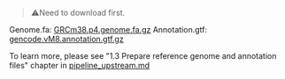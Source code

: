 > ⚠Need to download first.

Genome.fa: [GRCm38.p4.genome.fa.gz](https://ftp.ebi.ac.uk/pub/databases/gencode/Gencode_mouse/release_M8/GRCm38.p4.genome.fa.gz)
Annotation.gtf: [gencode.vM8.annotation.gtf.gz](https://ftp.ebi.ac.uk/pub/databases/gencode/Gencode_mouse/release_M8/gencode.vM8.annotation.gtf.gz)  

To learn more, please see "1.3 Prepare reference genome and annotation files" chapter in [pipeline_upstream.md](../pipeline_upstream.md##1.3_Prepare_reference_genome_and_annotation_files)